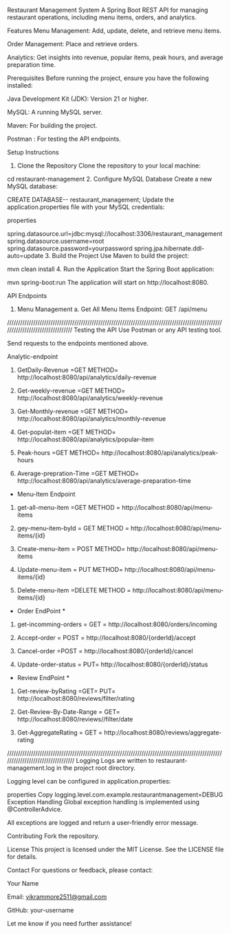 Restaurant Management System
A Spring Boot REST API for managing restaurant operations, including menu items, orders, and analytics.

Features
Menu Management: Add, update, delete, and retrieve menu items.

Order Management: Place and retrieve orders.

Analytics: Get insights into revenue, popular items, peak hours, and average preparation time.

Prerequisites
Before running the project, ensure you have the following installed:

Java Development Kit (JDK): Version 21 or higher.

MySQL: A running MySQL server.

Maven: For building the project.

Postman : For testing the API endpoints.

Setup Instructions
1. Clone the Repository
Clone the repository to your local machine:

 
cd restaurant-management
2. Configure MySQL Database
Create a new MySQL database:

CREATE DATABASE-- restaurant_management;
Update the application.properties file with your MySQL credentials:

properties
 
spring.datasource.url=jdbc:mysql://localhost:3306/restaurant_management
spring.datasource.username=root
spring.datasource.password=yourpassword
spring.jpa.hibernate.ddl-auto=update
3. Build the Project
Use Maven to build the project:

 
mvn clean install
4. Run the Application
Start the Spring Boot application:


mvn spring-boot:run
The application will start on http://localhost:8080.

 
API Endpoints
1. Menu Management
a. Get All Menu Items
Endpoint: GET /api/menu

 
/////////////////////////////////////////////////////////////////////////////////////////////////////////////////////////////////
Testing the API
Use Postman or any API testing tool.

Send requests to the endpoints mentioned above.

Analytic-endpoint 

1) GetDaily-Revenue =GET METHOD=        http://localhost:8080/api/analytics/daily-revenue

2) Get-weekly-revenue =GET METHOD=      http://localhost:8080/api/analytics/weekly-revenue

3) Get-Monthly-revenue =GET METHOD=     http://localhost:8080/api/analytics/monthly-revenue

4) Get-populat-item =GET METHOD=        http://localhost:8080/api/analytics/popular-item

5) Peak-hours =GET METHOD=              http://localhost:8080/api/analytics/peak-hours

6) Average-prepration-Time =GET METHOD= http://localhost:8080/api/analytics/average-preparation-time


* Menu-Item Endpoint

1) get-all-menu-item =GET METHOD =   http://localhost:8080/api/menu-items

2) gey-menu-item-byId = GET METHOD = http://localhost:8080/api/menu-items/{id}

3) Create-menu-item = POST METHOD=   http://localhost:8080/api/menu-items

4) Update-menu-item = PUT METHOD=    http://localhost:8080/api/menu-items/{id}

5) Delete-menu-item =DELETE METHOD = http://localhost:8080/api/menu-items/{id}


* Order EndPoint *

1) get-incomming-orders = GET =   http://localhost:8080/orders/incoming

2) Accept-order = POST =          http://localhost:8080/{orderId}/accept

3) Cancel-order =POST =           http://localhost:8080/{orderId}/cancel

4) Update-order-status = PUT=     http://localhost:8080/{orderId}/status


* Review EndPoint *

1) Get-review-byRating =GET= PUT=   http://localhost:8080/reviews/filter/rating

2) Get-Review-By-Date-Range = GET=  http://localhost:8080/reviews//filter/date

3) Get-AggregateRating = GET =      http://localhost:8080/reviews/aggregate-rating










 
//////////////////////////////////////////////////////////////////////////////////////////////////////////////////////////////////
Logging
Logs are written to restaurant-management.log in the project root directory.

Logging level can be configured in application.properties:

properties
Copy
logging.level.com.example.restaurantmanagement=DEBUG
Exception Handling
Global exception handling is implemented using @ControllerAdvice.

All exceptions are logged and return a user-friendly error message.

Contributing
Fork the repository.




License
This project is licensed under the MIT License. See the LICENSE file for details.

Contact
For questions or feedback, please contact:

Your Name

Email: vikrammore2511@gmail.com

GitHub: your-username

Let me know if you need further assistance!

